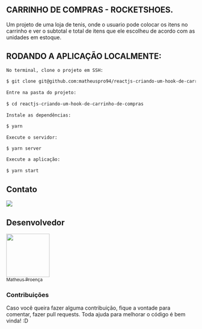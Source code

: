 ## CARRINHO DE COMPRAS - ROCKETSHOES.

Um projeto de uma loja de tenis, onde o usuario pode colocar os itens no carrinho e ver o subtotal e total de itens que ele escolheu de acordo com as unidades em estoque.

## RODANDO A APLICAÇÃO LOCALMENTE:

```bash
No terminal, clone o projeto em SSH:
 
$ git clone git@github.com:matheuspro94/reactjs-criando-um-hook-de-carrinho-de-compras.git
 
Entre na pasta do projeto:
 
$ cd reactjs-criando-um-hook-de-carrinho-de-compras
 
Instale as dependências:
 
$ yarn
 
Execute o servidor:

$ yarn server

Execute a aplicação:
 
$ yarn start
```

## Contato
 
<a targer="_blank" href="https://www.linkedin.com/in/matheus-proenca-dev/"><img src="https://img.icons8.com/fluency/48/000000/linkedin.png"/></a>
 
## Desenvolvedor
 
[<img src="https://avatars.githubusercontent.com/u/74427703?v=4" width=115><br><sub>Matheus Proença</sub>](https://github.com/mroenca40)
 
### Contribuições
 
Caso você queira fazer alguma contribuição, fique a vontade para comentar, fazer pull requests. Toda ajuda para melhorar o código é bem vinda! :D
 
###
